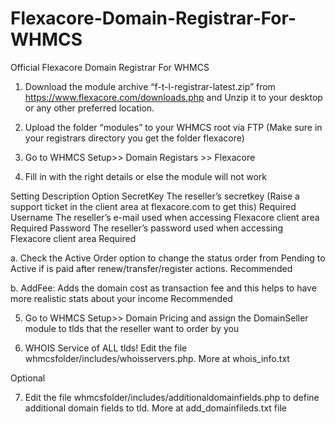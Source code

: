 # Flexacore-Domain-Registrar-For-WHMCS
Official Flexacore Domain Registrar For WHMCS


1.	Download the module archive “f-t-l-registrar-latest.zip” from https://www.flexacore.com/downloads.php and Unzip it to your desktop or any other preferred location.

2.	Upload the folder “modules” to your WHMCS root via FTP (Make sure in your registrars directory you get the folder flexacore)

 


3.	Go to WHMCS Setup>> Domain Registars >> Flexacore
 

4.	Fill in with the right details or else the module will not work

Setting	Description	Option
SecretKey	The reseller’s secretkey (Raise a support ticket in the client area at flexacore.com to get this)	Required
Username	The reseller’s e-mail used when accessing Flexacore client area	Required
Password	The reseller’s password used when accessing Flexacore client area	Required




a.	Check the Active Order option to change the status order from Pending to Active if is paid after renew/transfer/register actions. Recommended

b.	AddFee: Adds the domain cost as transaction fee and this helps to have more realistic stats about your income Recommended


5.	Go to WHMCS Setup>> Domain Pricing and assign the DomainSeller module to tlds that the reseller want to order by you
 

6.	WHOIS Service of ALL tlds! Edit the file whmcsfolder/includes/whoisservers.php. More at whois_info.txt

Optional

7.	Edit the file whmcsfolder/includes/additionaldomainfields.php to define additional domain fields to tld. More at add_domainfileds.txt file
 


